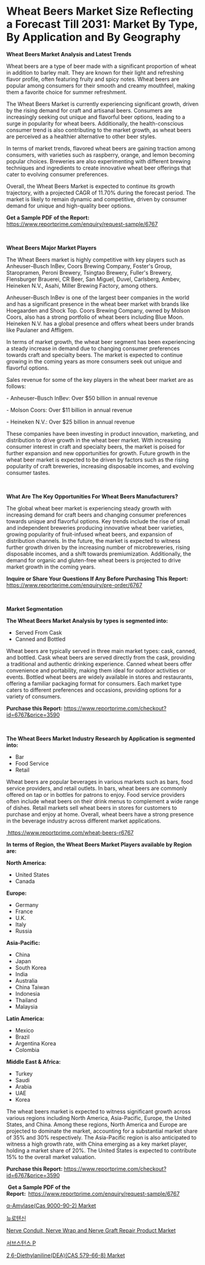 <p><h1>Wheat Beers Market Size Reflecting a Forecast Till 2031: Market By Type, By Application and By Geography</h1></p><p><strong>Wheat Beers Market Analysis and Latest Trends</strong></p>
<p><p>Wheat beers are a type of beer made with a significant proportion of wheat in addition to barley malt. They are known for their light and refreshing flavor profile, often featuring fruity and spicy notes. Wheat beers are popular among consumers for their smooth and creamy mouthfeel, making them a favorite choice for summer refreshment.</p><p>The Wheat Beers Market is currently experiencing significant growth, driven by the rising demand for craft and artisanal beers. Consumers are increasingly seeking out unique and flavorful beer options, leading to a surge in popularity for wheat beers. Additionally, the health-conscious consumer trend is also contributing to the market growth, as wheat beers are perceived as a healthier alternative to other beer styles.</p><p>In terms of market trends, flavored wheat beers are gaining traction among consumers, with varieties such as raspberry, orange, and lemon becoming popular choices. Breweries are also experimenting with different brewing techniques and ingredients to create innovative wheat beer offerings that cater to evolving consumer preferences.</p><p>Overall, the Wheat Beers Market is expected to continue its growth trajectory, with a projected CAGR of 11.70% during the forecast period. The market is likely to remain dynamic and competitive, driven by consumer demand for unique and high-quality beer options.</p></p>
<p><strong>Get a Sample PDF of the Report:&nbsp;</strong> <a href="https://www.reportprime.com/enquiry/request-sample/6767">https://www.reportprime.com/enquiry/request-sample/6767</a></p>
<p>&nbsp;</p>
<p><strong>Wheat Beers Major Market Players</strong></p>
<p><p>The Wheat Beers market is highly competitive with key players such as Anheuser–Busch InBev, Coors Brewing Company, Foster's Group, Staropramen, Peroni Brewery, Tsingtao Brewery, Fuller's Brewery, Flensburger Brauerei, CR Beer, San Miguel, Duvel, Carlsberg, Ambev, Heineken N.V., Asahi, Miller Brewing Factory, among others. </p><p>Anheuser–Busch InBev is one of the largest beer companies in the world and has a significant presence in the wheat beer market with brands like Hoegaarden and Shock Top. Coors Brewing Company, owned by Molson Coors, also has a strong portfolio of wheat beers including Blue Moon. Heineken N.V. has a global presence and offers wheat beers under brands like Paulaner and Affligem.</p><p>In terms of market growth, the wheat beer segment has been experiencing a steady increase in demand due to changing consumer preferences towards craft and specialty beers. The market is expected to continue growing in the coming years as more consumers seek out unique and flavorful options.</p><p>Sales revenue for some of the key players in the wheat beer market are as follows:</p><p>- Anheuser–Busch InBev: Over $50 billion in annual revenue</p><p>- Molson Coors: Over $11 billion in annual revenue</p><p>- Heineken N.V.: Over $25 billion in annual revenue</p><p>These companies have been investing in product innovation, marketing, and distribution to drive growth in the wheat beer market. With increasing consumer interest in craft and specialty beers, the market is poised for further expansion and new opportunities for growth. Future growth in the wheat beer market is expected to be driven by factors such as the rising popularity of craft breweries, increasing disposable incomes, and evolving consumer tastes.</p></p>
<p>&nbsp;</p>
<p><strong>What Are The Key Opportunities For Wheat Beers Manufacturers?</strong></p>
<p><p>The global wheat beer market is experiencing steady growth with increasing demand for craft beers and changing consumer preferences towards unique and flavorful options. Key trends include the rise of small and independent breweries producing innovative wheat beer varieties, growing popularity of fruit-infused wheat beers, and expansion of distribution channels. In the future, the market is expected to witness further growth driven by the increasing number of microbreweries, rising disposable incomes, and a shift towards premiumization. Additionally, the demand for organic and gluten-free wheat beers is projected to drive market growth in the coming years.</p></p>
<p><strong>Inquire or Share Your Questions If Any Before Purchasing This Report:</strong> <a href="https://www.reportprime.com/enquiry/pre-order/6767">https://www.reportprime.com/enquiry/pre-order/6767</a></p>
<p>&nbsp;</p>
<p><strong>Market Segmentation</strong></p>
<p><strong>The Wheat Beers Market Analysis by types is segmented into:</strong></p>
<p><ul><li>Served From Cask</li><li>Canned and Bottled</li></ul></p>
<p><p>Wheat beers are typically served in three main market types: cask, canned, and bottled. Cask wheat beers are served directly from the cask, providing a traditional and authentic drinking experience. Canned wheat beers offer convenience and portability, making them ideal for outdoor activities or events. Bottled wheat beers are widely available in stores and restaurants, offering a familiar packaging format for consumers. Each market type caters to different preferences and occasions, providing options for a variety of consumers.</p></p>
<p><strong>Purchase this Report:&nbsp;</strong><a href="https://www.reportprime.com/checkout?id=6767&price=3590">https://www.reportprime.com/checkout?id=6767&price=3590</a></p>
<p>&nbsp;</p>
<p><strong>The Wheat Beers Market Industry Research by Application is segmented into:</strong></p>
<p><ul><li>Bar</li><li>Food Service</li><li>Retail</li></ul></p>
<p><p>Wheat beers are popular beverages in various markets such as bars, food service providers, and retail outlets. In bars, wheat beers are commonly offered on tap or in bottles for patrons to enjoy. Food service providers often include wheat beers on their drink menus to complement a wide range of dishes. Retail markets sell wheat beers in stores for customers to purchase and enjoy at home. Overall, wheat beers have a strong presence in the beverage industry across different market applications.</p></p>
<p><a href="https://www.reportprime.com/wheat-beers-r6767">&nbsp;https://www.reportprime.com/wheat-beers-r6767</a></p>
<p><strong>In terms of Region, the Wheat Beers Market Players available by Region are:</strong></p>
<p>
    <p> <strong> North America: </strong>
        <ul>
            <li>United States</li>
            <li>Canada</li>
        </ul>
        </p> 
    <p> <strong> Europe: </strong>
        <ul>
            <li>Germany</li>
            <li>France</li>
            <li>U.K.</li>
            <li>Italy</li>
            <li>Russia</li>
        </ul>
        </p> 
    <p> <strong> Asia-Pacific: </strong>
        <ul>
            <li>China</li>
            <li>Japan</li>
            <li>South Korea</li>
            <li>India</li>
            <li>Australia</li>
            <li>China Taiwan</li>
            <li>Indonesia</li>
            <li>Thailand</li>
            <li>Malaysia</li>
        </ul>
        </p> 
    <p> <strong> Latin America: </strong>
        <ul>
            <li>Mexico</li>
            <li>Brazil</li>
            <li>Argentina Korea</li>
            <li>Colombia</li>
        </ul>
        </p> 
    <p> <strong> Middle East & Africa: </strong>
        <ul>
            <li>Turkey</li>
            <li>Saudi</li>
            <li>Arabia</li>
            <li>UAE</li>
            <li>Korea</li>
        </ul>
    </p>
    </p>
<p><p>The wheat beers market is expected to witness significant growth across various regions including North America, Asia-Pacific, Europe, the United States, and China. Among these regions, North America and Europe are projected to dominate the market, accounting for a substantial market share of 35% and 30% respectively. The Asia-Pacific region is also anticipated to witness a high growth rate, with China emerging as a key market player, holding a market share of 20%. The United States is expected to contribute 15% to the overall market valuation.</p></p>
<p><strong>Purchase this Report: </strong><a href="https://www.reportprime.com/checkout?id=6767&price=3590">https://www.reportprime.com/checkout?id=6767&price=3590</a></p>
<p>&nbsp;<strong>Get a Sample PDF of the Report:&nbsp;&nbsp;</strong><a href="https://www.reportprime.com/enquiry/request-sample/6767">https://www.reportprime.com/enquiry/request-sample/6767</a></p>
<p><strong></strong></p>
<p><p><a href="https://medium.com/@danibram100_64069/%CE%B1-amylase-cas-9000-90-2-market-global-market-share-and-ranking-overall-sales-and-demand-6b3aabdfadb7">α-Amylase(Cas 9000-90-2) Market</a></p><p><a href="https://medium.com/@thanhlieme24/%EC%8B%A0%EA%B2%BD%EC%A0%81%ED%95%A9%EC%82%B0-%EC%82%B0%EC%97%85-%EB%B6%84%EC%84%9D-%EB%B3%B4%EA%B3%A0%EC%84%9C-%EC%9D%91%EC%9A%A9-%EB%B6%84%EC%95%BC-%EC%A7%80%EC%97%AD-%EA%B2%BD%EC%9F%81-%EC%A0%84%EB%9E%B5%EC%97%90-%EB%94%B0%EB%A5%B8-%EC%8B%9C%EC%9E%A5-%EA%B7%9C%EB%AA%A8-%EC%A0%90%EC%9C%A0%EC%9C%A8-%EB%8F%99%ED%96%A5-2024-2031-bffaa05f8a63">뉴로텐신</a></p><p><a href="https://issuu.com/reportprime-2/docs/nerve-conduit-nerve-wrap-and-nerve-graft-repair-pr">Nerve Conduit, Nerve Wrap and Nerve Graft Repair Product Market</a></p><p><a href="https://medium.com/@thanhlieme24/%EC%8B%AC%ED%95%B5p-%EC%8B%9C%EC%9E%A5-%EC%A1%B0%EC%82%AC-%EB%B3%B4%EA%B3%A0%EC%84%9C%EC%97%90%EB%8A%94-2024%EB%85%84%EB%B6%80%ED%84%B0-2031%EB%85%84%EA%B9%8C%EC%A7%80-13-8-cagr%EB%A1%9C-%EC%98%88%EC%83%81%EB%90%9C-%EC%8B%9C%EC%9E%A5-%EA%B7%9C%EB%AA%A8-%EC%A0%90%EC%9C%A0%EC%9C%A8-%EB%B0%8F-%EC%84%B1%EC%9E%A5%EB%A5%A0%EC%97%90-%EB%8C%80%ED%95%9C-%EB%B6%84%EC%84%9D%EC%9D%B4-%ED%8F%AC%ED%95%A8%EB%90%98%EC%96%B4-%EC%9E%88%EC%8A%B5%EB%8B%88%EB%8B%A4-74ec351f0e7f">서브스턴스 P</a></p><p><a href="https://medium.com/@danibram100_64069/global-2-6-diethylaniline-dea-cas-579-66-8-industry-research-report-competitive-landscape-a059dc91d378">2,6-Diethylaniline(DEA)(CAS 579-66-8) Market</a></p></p>